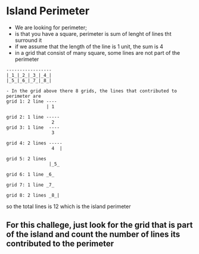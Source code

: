 # Island Perimeter
- We are looking for perimeter;
- is that you have a square, perimeter is sum of lenght of lines tht surround it
- if we assume that the length of the line is 1 unit, the sum is 4
- in a grid that consist of many square, some lines are not part of the perimeter
```
-----------------
|_1_|_2_|_3_|_4_|   
|_5_|_6_|_7_|_8_| 

- In the grid above there 8 grids, the lines that contributed to perimeter are 
grid 1: 2 line ----
               | 1

grid 2: 1 line -----
                 2
grid 3: 1 line  ----
                 3

grid 4: 2 lines -----
                 4  |

grid 5: 2 lines 
                |_5_

grid 6: 1 line _6_

grid 7: 1 line _7_

grid 8: 2 lines _8_|

```
so the total lines is 12
which is the island perimeter

## For this challege, just look for the grid that is part of the island  and count the number of lines its contributed to the perimeter


   

     
